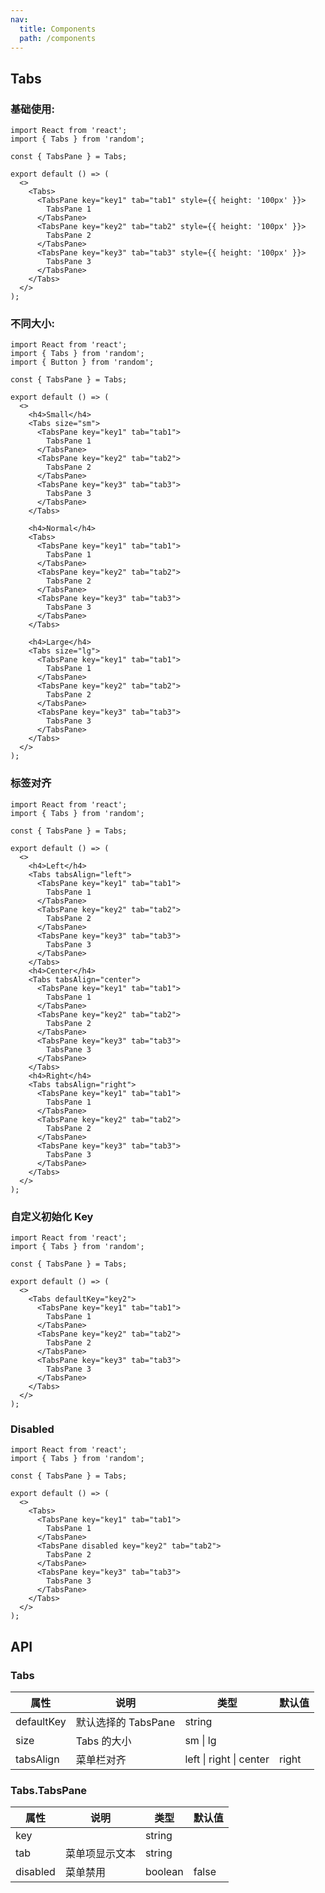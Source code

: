 ```yaml
---
nav:
  title: Components
  path: /components
---
```


## Tabs

### 基础使用:

```tsx
import React from 'react';
import { Tabs } from 'random';

const { TabsPane } = Tabs;

export default () => (
  <>
    <Tabs>
      <TabsPane key="key1" tab="tab1" style={{ height: '100px' }}>
        TabsPane 1
      </TabsPane>
      <TabsPane key="key2" tab="tab2" style={{ height: '100px' }}>
        TabsPane 2
      </TabsPane>
      <TabsPane key="key3" tab="tab3" style={{ height: '100px' }}>
        TabsPane 3
      </TabsPane>
    </Tabs>
  </>
);
```

### 不同大小:

```tsx
import React from 'react';
import { Tabs } from 'random';
import { Button } from 'random';

const { TabsPane } = Tabs;

export default () => (
  <>
    <h4>Small</h4>
    <Tabs size="sm">
      <TabsPane key="key1" tab="tab1">
        TabsPane 1
      </TabsPane>
      <TabsPane key="key2" tab="tab2">
        TabsPane 2
      </TabsPane>
      <TabsPane key="key3" tab="tab3">
        TabsPane 3
      </TabsPane>
    </Tabs>

    <h4>Normal</h4>
    <Tabs>
      <TabsPane key="key1" tab="tab1">
        TabsPane 1
      </TabsPane>
      <TabsPane key="key2" tab="tab2">
        TabsPane 2
      </TabsPane>
      <TabsPane key="key3" tab="tab3">
        TabsPane 3
      </TabsPane>
    </Tabs>

    <h4>Large</h4>
    <Tabs size="lg">
      <TabsPane key="key1" tab="tab1">
        TabsPane 1
      </TabsPane>
      <TabsPane key="key2" tab="tab2">
        TabsPane 2
      </TabsPane>
      <TabsPane key="key3" tab="tab3">
        TabsPane 3
      </TabsPane>
    </Tabs>
  </>
);
```

### 标签对齐

```tsx
import React from 'react';
import { Tabs } from 'random';

const { TabsPane } = Tabs;

export default () => (
  <>
    <h4>Left</h4>
    <Tabs tabsAlign="left">
      <TabsPane key="key1" tab="tab1">
        TabsPane 1
      </TabsPane>
      <TabsPane key="key2" tab="tab2">
        TabsPane 2
      </TabsPane>
      <TabsPane key="key3" tab="tab3">
        TabsPane 3
      </TabsPane>
    </Tabs>
    <h4>Center</h4>
    <Tabs tabsAlign="center">
      <TabsPane key="key1" tab="tab1">
        TabsPane 1
      </TabsPane>
      <TabsPane key="key2" tab="tab2">
        TabsPane 2
      </TabsPane>
      <TabsPane key="key3" tab="tab3">
        TabsPane 3
      </TabsPane>
    </Tabs>
    <h4>Right</h4>
    <Tabs tabsAlign="right">
      <TabsPane key="key1" tab="tab1">
        TabsPane 1
      </TabsPane>
      <TabsPane key="key2" tab="tab2">
        TabsPane 2
      </TabsPane>
      <TabsPane key="key3" tab="tab3">
        TabsPane 3
      </TabsPane>
    </Tabs>
  </>
);
```

### 自定义初始化 Key

```tsx
import React from 'react';
import { Tabs } from 'random';

const { TabsPane } = Tabs;

export default () => (
  <>
    <Tabs defaultKey="key2">
      <TabsPane key="key1" tab="tab1">
        TabsPane 1
      </TabsPane>
      <TabsPane key="key2" tab="tab2">
        TabsPane 2
      </TabsPane>
      <TabsPane key="key3" tab="tab3">
        TabsPane 3
      </TabsPane>
    </Tabs>
  </>
);
```

### Disabled

```tsx
import React from 'react';
import { Tabs } from 'random';

const { TabsPane } = Tabs;

export default () => (
  <>
    <Tabs>
      <TabsPane key="key1" tab="tab1">
        TabsPane 1
      </TabsPane>
      <TabsPane disabled key="key2" tab="tab2">
        TabsPane 2
      </TabsPane>
      <TabsPane key="key3" tab="tab3">
        TabsPane 3
      </TabsPane>
    </Tabs>
  </>
);
```

## API

### Tabs

| 属性       | 说明                | 类型                            | 默认值 |
| ---------- | ------------------- | ------------------------------- | ------ |
| defaultKey | 默认选择的 TabsPane | string                          |        |
| size       | Tabs 的大小         | sm &#124; lg                    |        |
| tabsAlign  | 菜单栏对齐          | left &#124; right &#124; center | right  |

### Tabs.TabsPane

| 属性     | 说明           | 类型    | 默认值 |
| -------- | -------------- | ------- | ------ |
| key      |                | string  |        |
| tab      | 菜单项显示文本 | string  |        |
| disabled | 菜单禁用       | boolean | false  |
